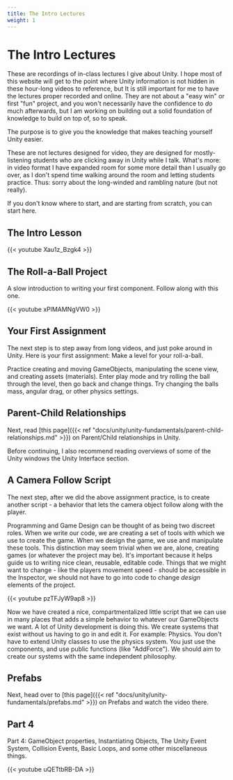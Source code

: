 ```yaml
---
title: The Intro Lectures
weight: 1
---
```

# The Intro Lectures

These are recordings of in-class lectures I give about Unity. I hope most of this website will get to the point where Unity information is not hidden in these hour-long videos to reference, but It is still important for me to have the lectures proper recorded and online. They are not about a "easy win" or first "fun" project, and you won't necessarily have the confidence to _do_ much afterwards, but I am working on building out a solid foundation of knowledge to build on top of, so to speak. 

The purpose is to give you the knowledge that makes teaching yourself Unity easier.

These are not lectures designed for video, they are designed for mostly-listening students who are clicking away in Unity while I talk. What's more: in video format I have expanded room for some more detail than I usually go over, as I don't spend time walking around the room and letting students practice. Thus: sorry about the long-winded and rambling nature (but not really). 

If you don't know where to start, and are starting from scratch, you can start here.

## The Intro Lesson
{{< youtube Xau1z_Bzgk4 >}}

## The Roll-a-Ball Project
A slow introduction to writing your first component. Follow along with this one.

{{< youtube xPlMAMNgVW0 >}}

## Your First Assignment
The next step is to step away from long videos, and just poke around in Unity. Here is your first assignment: Make a level for your roll-a-ball.

Practice creating and moving GameObjects, manipulating the scene view, and creating assets (materials). Enter play mode and try rolling the ball through the level, then go back and change things. Try changing the balls mass, angular drag, or other physics settings.

## Parent-Child Relationships
Next, read [this page]({{< ref "docs/unity/unity-fundamentals/parent-child-relationships.md" >}}) on Parent/Child relationships in Unity.

Before continuing, I also recommend reading overviews of some of the Unity windows the Unity Interface section.

## A Camera Follow Script
The next step, after we did the above assignment practice, is to create another script - a behavior that lets the camera object follow along with the player.

Programming and Game Design can be thought of as being two discreet roles. When we write our code, we are creating a set of tools with which we use to create the game. When we design the game, we use and manipulate these tools. This distinction may seem trivial when we are, alone, creating games (or whatever the project may be). It's important because it helps guide us to writing nice clean, reusable, editable code. Things that we might want to change - like the players movement speed - should be accessible in the Inspector, we should not have to go into code to change _design_ elements of the project. 

{{< youtube pzTFJyW9ap8 >}}

Now we have created a nice, compartmentalized little script that we can use in many places that adds a simple behavior to whatever our GameObjects we want. A lot of Unity development is doing this. We create systems that exist without us having to go in and edit it. For example: Physics. You don't have to extend Unity classes to use the physics system. You just use the components, and use public functions (like "AddForce"). We should aim to create our systems with the same independent philosophy.

## Prefabs
Next, head over to [this page]({{< ref "docs/unity/unity-fundamentals/prefabs.md" >}}) on Prefabs and watch the video there.

## Part 4
Part 4: GameObject properties, Instantiating Objects, The Unity Event System, Collision Events, Basic Loops, and some other miscellaneous things. 

{{< youtube uQETtbRB-DA >}}